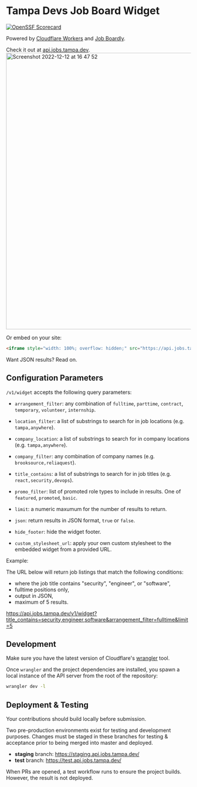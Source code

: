 # Tampa Devs Job Board Widget

[![OpenSSF Scorecard](https://api.securityscorecards.dev/projects/github.com/{owner}/{repo}/badge)](https://api.securityscorecards.dev/projects/github.com/TampaDevs/api.jobs.tampa.dev)

Powered by [Cloudflare Workers](https://developers.cloudflare.com/workers/) and [Job Boardly](https://jobs.tampa.dev/).

Check it out at [api.jobs.tampa.dev](https://api.jobs.tampa.dev/v1/widget).
<img width="755" alt="Screenshot 2022-12-12 at 16 47 52" src="https://user-images.githubusercontent.com/7227500/207161723-e43f68b4-a92f-4a76-a6ce-99664211a913.png">

Or embed on your site:

```html
<iframe style="width: 100%; overflow: hidden;" src="https://api.jobs.tampa.dev/v1/widget"></iframe>
```

Want JSON results? Read on.

## Configuration Parameters

`/v1/widget` accepts the following query parameters:

- `arrangement_filter`: any combination of `fulltime`, `parttime`, `contract`, `temporary`, `volunteer`, `internship`.

- `location_filter`: a list of substrings to search for in job locations (e.g. `tampa,anywhere`).

- `company_location`: a list of substrings to search for in company locations (e.g. `tampa,anywhere`).

- `company_filter`: any combination of company names (e.g. `brooksource,reliaquest`).

- `title_contains`: a list of substrings to search for in job titles (e.g. `react,security,devops`).

- `promo_filter`: list of promoted role types to include in results. One of `featured`, `promoted`, `basic`.

- `limit`: a numeric maxumum for the number of results to return.

- `json`: return results in JSON format, `true` or `false`.

- `hide_footer`: hide the widget footer.

- `custom_stylesheet_url`: apply your own custom stylesheet to the embedded widget from a provided URL.

Example: 

The URL below will return job listings that match the following conditions:

- where the job title contains "security", "engineer", or "software",
- fulltime positions only,
- output in JSON,
- maximum of 5 results.

https://api.jobs.tampa.dev/v1/widget?title_contains=security,engineer,software&arrangement_filter=fulltime&limit=5

## Development 

Make sure you have the latest version of Cloudflare's [wrangler](https://developers.cloudflare.com/workers/wrangler/install-and-update/) tool. 

Once `wrangler` and the project dependencies are installed, you spawn a local instance of the API server from the root of the repository:

```bash
wrangler dev -l
```

## Deployment & Testing

Your contributions should build locally before submission. 

Two pre-production environments exist for testing and development purposes. Changes must be staged in these branches for testing & acceptance prior to being merged into master and deployed.

- **staging** branch: https://staging.api.jobs.tampa.dev/
- **test** branch: https://test.api.jobs.tampa.dev/

When PRs are opened, a test workflow runs to ensure the project builds. However, the result is not deployed.
